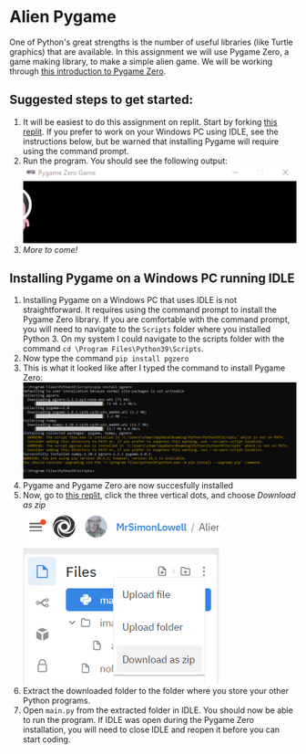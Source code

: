 Alien Pygame
===========
One of Python's great strengths is the number of useful libraries (like Turtle graphics) that are available. In this assignment we will use Pygame Zero, a game making library, to make a simple alien game. We will be working through [this introduction to Pygame Zero](https://pygame-zero.readthedocs.io/en/stable/introduction.html).

Suggested steps to get started:
---------------------------------
1. It will be easiest to do this assignment on replit. Start by forking [this replit](https://replit.com/@MrSimonLowell/AlienPygameBase). If you prefer to work on your Windows PC using IDLE, see the instructions below, but be warned that installing Pygame will require using the command prompt.
2. Run the program. You should see the following output:   
![](StartProgram.gif)    
3. *More to come!*

Installing Pygame on a Windows PC running IDLE
----------------------------------------------
1. Installing Pygame on a Windows PC that uses IDLE is not straightforward. It requires using the command prompt to install the Pygame Zero library. If you are comfortable with the command prompt, you will need to navigate to the `Scripts` folder where you installed Python 3. On my system I could navigate to the scripts folder with the command `cd \Program Files\Python39\Scripts`.
2. Now type the command `pip install pgzero`
3. This is what it looked like after I typed the command to install Pygame Zero:   
   ![](InstallingPgzeroWindows.PNG)
4. Pygame and Pygame Zero are now succesfully installed
5. Now, go to [this replit](https://replit.com/@MrSimonLowell/AlienPygameBase), click the three vertical dots, and choose *Download as zip*   
![](DownloadAsZip.PNG)   
6. Extract the downloaded folder to the folder where you store your other Python programs.
7. Open `main.py` from the extracted folder in IDLE. You should now be able to run the program. If IDLE was open during the Pygame Zero installation, you will need to close IDLE and reopen it before you can start coding.   
